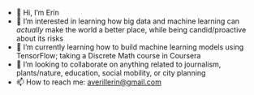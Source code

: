 - 👋 Hi, I’m Erin
- 👀 I’m interested in learning how big data and machine learning can *actually* make the world a better place, while being candid/proactive about its risks
- 🌱 I’m currently learning how to build machine learning models using TensorFlow; taking a Discrete Math course in Coursera
- 💞️ I’m looking to collaborate on anything related to journalism, plants/nature, education, social mobility, or city planning
- 📫 How to reach me: averillerin@gmail.com

<!---
erinaverchill/erinaverchill is a ✨ special ✨ repository because its `README.md` (this file) appears on your GitHub profile.
You can click the Preview link to take a look at your changes.
--->
